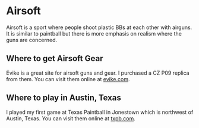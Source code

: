 # Airsoft

Airsoft is a sport where people shoot plastic BBs at each other with airguns. It is similar to paintball but there is more emphasis on realism where the guns are concerned.

## Where to get Airsoft Gear

Evike is a great site for airsoft guns and gear. I purchased a CZ P09 replica from them. You can visit them online at [evike.com](https://www.evike.com/airsoft-guns/).

## Where to play in Austin, Texas

I played my first game at Texas Paintball in Jonestown which is northwest of Austin, Texas. You can visit them online at [txpb.com](https://txpb.com/).

